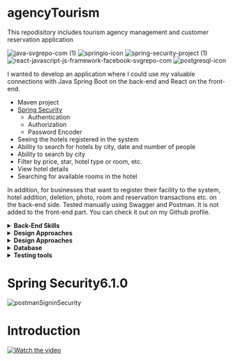 # agencyTourism
This repodisitory includes tourism agency management and customer reservation application

![java-svgrepo-com (1)](https://github.com/tugsef/react-e-Commerce/assets/39422788/a2450781-ead3-49a8-990f-8efc2f2ce6c4)
![springio-icon](https://github.com/tugsef/react-e-Commerce/assets/39422788/401a7dc8-ade4-4775-a0de-f107a1ca9276)
![spring-security-project (1)](https://github.com/tugsef/agencyTourism/assets/39422788/dcec0fee-3288-45b1-b197-4d391d79a6da)
![react-javascript-js-framework-facebook-svgrepo-com](https://github.com/tugsef/react-e-Commerce/assets/39422788/98f543bd-8985-4957-ae1e-4775f95859cd)
![postgresql-icon](https://github.com/tugsef/react-e-Commerce/assets/39422788/7fe62082-ab25-4cac-b2e0-94a03c133c5e)

I wanted to develop an application where I could use my valuable connections with Java Spring Boot on the back-end and React on the front-end.


- Maven project
- [Spring Security](https://spring.io/projects/spring-security)
    - Authentication
    - Authorization
    - Password Encoder
- Seeing the hotels registered in the system
- Ability to search for hotels by city, date and number of people
- Ability to search by city
- Filter by price, star, hotel type or room, etc.
- View hotel details
- Searching for available rooms in the hotel

In addition, for businesses that want to register their facility to the system, hotel addition, deletion, photo, room and reservation transactions etc. on the back-end side. Tested manually using Swagger and Postman. It is not added to the front-end part. You can check it out on my Github profile.

<details><summary><b>Back-End Skills</b></summary>
<p>
  <ul>
    <li>Java</li>
    <li>lambda expressions</li>
    <li>stream api</li>
    <li>Java spring boot faremework</li>
    <li>spring boot data JPA(hibernate) </li>
    <li>Model mapper</li>
    <li>Lombok</li>
    <li>Json web token</li>
  </ul> 
</p>
</details>
<details><summary><b>Design Approaches</b></summary>
<p>
  <ul>
    <li>OOP(Object Oriented Programming) </li>
    <li>SOLID</li>
    <li>Response/Request Pattern</li>
    <li>Constructor Dependency Injection</li>
  </ul> 
</p>
</details>
<details><summary><b>Design Approaches</b></summary>
<p>
  <ul>
    <li>React</li>
    <li>React Router</li>
    <li>react query</li>
    <li>react context</li>
    <li>semantic ui react</li>
    <li>formik</li>
    <li>axios</li>
    <li>HTML</li>
    <li>CSS</li>
  </ul> 
</p>
</details>



<details><summary><b>Database</b></summary>
<p>
  <ul>
    <li>Postgresql</li>
  </ul> 
</p>
</details>

<details><summary><b>Testing tools</b></summary>
<p>
  <ul>
    <li>Swagger</li>
     <li>Postman</li>
  </ul> 
</p>
</details>

# Spring Security6.1.0

![postmanSigninSecurity](https://github.com/tugsef/agencyTourism/assets/39422788/34ec7c25-4bb9-4da0-b314-b329d57a813b)

# Introduction

 [![Watch the video](https://img.youtube.com/vi/nTQUwghvy5Q/default.jpg)](https://youtube.com/@sefad.4331)



